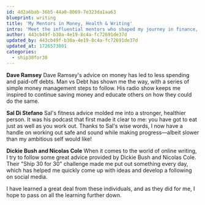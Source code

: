 ```yaml
---
id: 4d2a6bab-36b5-44a0-8069-7e323da1aa63
blueprint: writing
title: 'My Mentors in Money, Health & Writing'
intro: 'Meet the influential mentors who shaped my journey in finance, fitness, and writing. Learn from Dave Ramsey, Sal Di Stefano, and Ship 30 for 30.'
author: 443cb49f-b30a-4e19-8c4a-fc72691de37d
updated_by: 443cb49f-b30a-4e19-8c4a-fc72691de37d
updated_at: 1726573801
categories:
  - ship30for30
---
```

**Dave Ramsey**
Dave Ramsey's advice on money has led to less spending and paid-off debts. Man vs Debt has shown me the way, with a series of simple money management steps to follow. His radio show keeps me inspired to continue saving money and educate others on how they could do the same.

**Sal Di Stefano**
Sal's fitness advice molded me into a stronger, healthier person. It was his podcast that first made it clear to me: you have got to eat just as well as you work out. Thanks to Sal's wise words, I now have a handle on working out safe and sound while making progress—albeit slower than my ambitious self would like!

**Dickie Bush and Nicolas Cole**
When it comes to the world of online writing, I try to follow some great advice provided by Dickie Bush and Nicolas Cole. Their "Ship 30 for 30" challenge made me put out something every day, which has helped me quickly come up with ideas and develop a following on social media.

I have learned a great deal from these individuals, and as they did for me, I hope to pass on all the learning further down.
